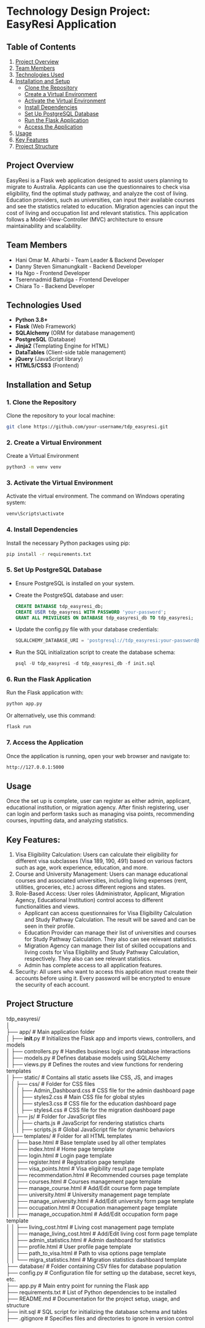 # Technology Design Project: EasyResi Application

## Table of Contents
1. [Project Overview](#project-overview)
2. [Team Members](#team-members)
3. [Technologies Used](#technologies-used)
4. [Installation and Setup](#installation-and-setup)
   - [Clone the Repository](#clone-the-repository)
   - [Create a Virtual Environment](#create-a-virtual-environment)
   - [Activate the Virtual Environment](#activate-the-virtual-environment)
   - [Install Dependencies](#install-dependencies)
   - [Set Up PostgreSQL Database](#set-up-postgresql-database)
   - [Run the Flask Application](#run-the-flask-application)
   - [Access the Application](#access-the-application)
5. [Usage](#usage)
6. [Key Features](#key-features)
7. [Project Structure](#project-structure)

## Project Overview
EasyResi is a Flask web application designed to assist users planning to migrate to Australia. Applicants can use the questionnaires to check visa eligibility, find the optimal study pathway, and analyze the cost of living. Education providers, such as universities, can input their available courses and see the statistics related to education. Migration agencies can input the cost of living and occupation list and relevant statistics. This application follows a Model-View-Controller (MVC) architecture to ensure maintainability and scalability.

## Team Members
- Hani Omar M. Alharbi - Team Leader & Backend Developer
- Danny Steven Simanungkalit - Backend Developer
- Ha Ngo - Frontend Developer
- Tserennadmid Battulga - Frontend Developer
- Chiara To - Backend Developer

## Technologies Used
- **Python 3.8+**
- **Flask** (Web Framework)
- **SQLAlchemy** (ORM for database management)
- **PostgreSQL** (Database)
- **Jinja2** (Templating Engine for HTML)
- **DataTables** (Client-side table management)
- **jQuery** (JavaScript library)
- **HTML5/CSS3** (Frontend)

## Installation and Setup

### 1. Clone the Repository
Clone the repository to your local machine:
```bash
git clone https://github.com/your-username/tdp_easyresi.git
```

### 2. Create a Virtual Environment
Create a Virtual Environment
```bash
python3 -m venv venv
```

### 3. Activate the Virtual Environment
Activate the virtual environment. The command on Windows operating system:
```bash
venv\Scripts\activate
```

### 4. Install Dependencies
Install the necessary Python packages using pip:
```bash
pip install -r requirements.txt
```

### 5. Set Up PostgreSQL Database
- Ensure PostgreSQL is installed on your system.
- Create the PostgreSQL database and user:
  
  ```sql
  CREATE DATABASE tdp_easyresi_db;
  CREATE USER tdp_easyresi WITH PASSWORD 'your-password';
  GRANT ALL PRIVILEGES ON DATABASE tdp_easyresi_db TO tdp_easyresi;
  ```
- Update the config.py file with your database credentials:
  ```sql
  SQLALCHEMY_DATABASE_URI = 'postgresql://tdp_easyresi:your-password@localhost/tdp_easyresi_db?options=-csearch_path=tdp-easyresi'
  ```
- Run the SQL initialization script to create the database schema:
  ```sql
  psql -U tdp_easyresi -d tdp_easyresi_db -f init.sql
  ```

### 6. Run the Flask Application
Run the Flask application with:
```bash
python app.py
```
Or alternatively, use this command:
```bash
flask run
```

### 7. Access the Application
Once the application is running, open your web browser and navigate to:
```bash
http://127.0.0.1:5000
```

## Usage
Once the set up is complete, user can register as either admin, applicant, educational institution, or migration agency. After finish registering, user can login and perform tasks such as managing visa points, recommending courses, inputting data, and analyzing statistics.

## Key Features:
1. Visa Eligibility Calculation: Users can calculate their eligibility for different visa subclasses (Visa 189, 190, 491) based on various factors such as age, work experience, education, and more.
2. Course and University Management: Users can manage educational courses and associated universities, including living expenses (rent, utilities, groceries, etc.) across different regions and states.
3. Role-Based Access: User roles (Administrator, Applicant, Migration Agency, Educational Institution) control access to different functionalities and views.
   - Applicant can access questionnaires for Visa Eligibility Calculation and Study Pathway Calculation. The result will be saved and can be seen in their profile.
   - Education Provider can manage their list of universities and courses for Study Pathway Calculation. They also can see relevant statistics.
   - Migration Agency can manage their list of skilled occupations and living costs for Visa Eligibility and Study Pathway Calculation, respectively. They also can see relevant statistics.
   - Admin has complete access to all application features.
4. Security: All users who want to access this application must create their accounts before using it. Every password will be encrypted to ensure the security of each account.

## Project Structure
tdp_easyresi/  
│  
├── app/                               # Main application folder  
│   ├── __init__.py                    # Initializes the Flask app and imports views, controllers, and models  
│   ├── controllers.py                 # Handles business logic and database interactions  
│   ├── models.py                      # Defines database models using SQLAlchemy  
│   ├── views.py                       # Defines the routes and view functions for rendering templates  
│   ├── static/                        # Contains all static assets like CSS, JS, and images  
│   │   ├── css/                       # Folder for CSS files  
│   │   │   ├── Admin_Dashboard.css    # CSS file for the admin dashboard page  
│   │   │   ├── styles2.css            # Main CSS file for global styles  
│   │   │   ├── styles3.css            # CSS file for the education dashboard page  
│   │   │   ├── styles4.css            # CSS file for the migration dashboard page  
│   │   ├── js/                        # Folder for JavaScript files  
│   │   │   ├── charts.js              # JavaScript for rendering statistics charts  
│   │   │   ├── scripts.js             # Global JavaScript file for dynamic behaviors  
│   ├── templates/                     # Folder for all HTML templates  
│   │   ├── base.html                  # Base template used by all other templates  
│   │   ├── index.html                 # Home page template  
│   │   ├── login.html                 # Login page template  
│   │   ├── register.html              # Registration page template  
│   │   ├── visa_points.html           # Visa eligibility result page template  
│   │   ├── recommendation.html        # Recommended courses page template  
│   │   ├── courses.html               # Courses management page template  
│   │   ├── manage_course.html         # Add/Edit course form page template  
│   │   ├── university.html            # University management page template  
│   │   ├── manage_university.html     # Add/Edit university form page template  
│   │   ├── occupation.html            # Occupation management page template  
│   │   ├── manage_occupation.html     # Add/Edit occupation form page template  
│   │   ├── living_cost.html           # Living cost management page template  
│   │   ├── manage_living_cost.html    # Add/Edit living cost form page template  
│   │   ├── admin_statistics.html      # Admin dashboard for statistics  
│   │   ├── profile.html               # User profile page template  
│   │   ├── path_to_visa.html          # Path to visa options page template  
│   │   └── migra_statistics.html      # Migration statistics dashboard template  
├── database/                          # Folder containing CSV files for database population  
├── config.py                          # Configuration file for setting up the database, secret keys, etc.  
├── app.py                             # Main entry point for running the Flask app  
├── requirements.txt                   # List of Python dependencies to be installed  
├── README.md                          # Documentation for the project setup, usage, and structure  
├── init.sql                           # SQL script for initializing the database schema and tables  
├── .gitignore                         # Specifies files and directories to ignore in version control
